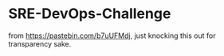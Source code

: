 # SRE-DevOps-Challenge
from https://pastebin.com/b7uUFMdj, just knocking this out for transparency sake.

